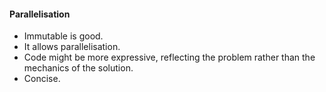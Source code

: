 #### Parallelisation
* Immutable is good.
* It allows parallelisation.
* Code might be more expressive, reflecting the problem rather than the mechanics of the solution.
* Concise.